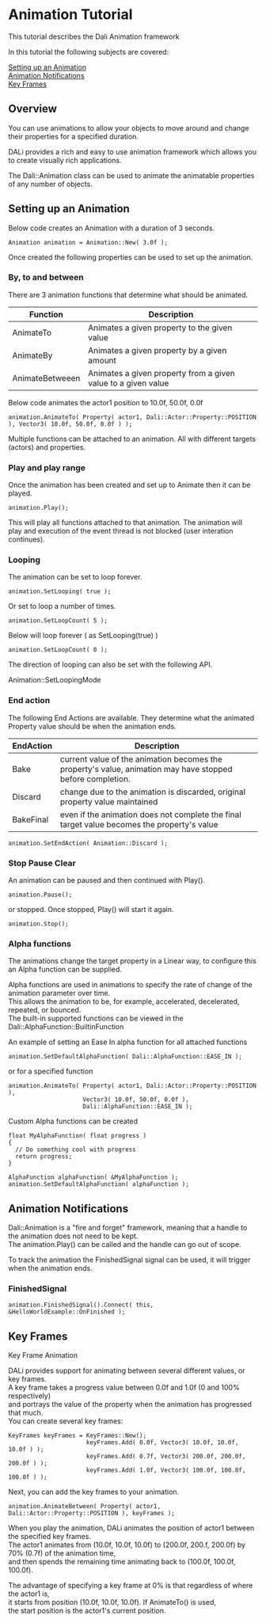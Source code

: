 <a name="0"></a>
# Animation Tutorial

This tutorial describes the Dali Animation framework

In this tutorial the following subjects are covered:

[Setting up an Animation](#1)</br>
[Animation Notifications](#2)</br>
[Key Frames](#3)</br>

## Overview

You can use animations to allow your objects to move around and change their properties for a specified duration.

DALi provides a rich and easy to use animation framework which allows you to create visually rich applications.

The Dali::Animation class can be used to animate the animatable properties of any number of objects.

<a name="1"></a>
## Setting up an Animation

Below code creates an Animation with a duration of 3 seconds.

~~~{.cpp}
Animation animation = Animation::New( 3.0f );
~~~

Once created the following properties can be used to set up the animation.

### By, to and between

There are 3 animation functions that determine what should be animated.

| Function | Description |
|--- | --- |
| AnimateTo | Animates a given property to the given value |
| AnimateBy | Animates a given property by a given amount |
| AnimateBetweeen | Animates a given property from a given value to a given value |

Below code animates the actor1 position to 10.0f, 50.0f, 0.0f

~~~{.cpp}
animation.AnimateTo( Property( actor1, Dali::Actor::Property::POSITION ), Vector3( 10.0f, 50.0f, 0.0f ) );
~~~

Multiple functions can be attached to an animation.  All with different targets (actors) and properties.

### Play and play range

Once the animation has been created and set up to Animate then it can be played.

~~~{.cpp}
animation.Play();
~~~

This will play all functions attached to that animation.
The animation will play and execution of the event thread is not blocked (user interation continues).

### Looping

The animation can be set to loop forever.
~~~{.cpp}
animation.SetLooping( true );
~~~

Or set to loop a number of times.  
~~~{.cpp}
animation.SetLoopCount( 5 );
~~~

Below will loop forever ( as SetLooping(true) )
~~~{.cpp}
animation.SetLoopCount( 0 );
~~~

The direction of looping can also be set with the following API.

Animation::SetLoopingMode

### End action

The following End Actions are available.
They determine what the animated Property value should be when the animation ends.

| EndAction | Description |
| --- | --- |
|   Bake | current value of the animation becomes the property's value, animation may have stopped before completion. |
|   Discard | change due to the animation is discarded, original property value maintained |
|   BakeFinal | even if the animation does not complete the final target value becomes the property's value |

~~~{.cpp}
animation.SetEndAction( Animation::Discard );
~~~

### Stop Pause Clear

An animation can be paused and then continued with Play().
~~~{.cpp}
animation.Pause();
~~~

or stopped.  Once stopped, Play() will start it again.

~~~{.cpp}
animation.Stop();
~~~

### Alpha functions

The animations change the target property in a Linear way, to configure this an Alpha function can be supplied.

Alpha functions are used in animations to specify the rate of change of the animation parameter over time.</br>
This allows the animation to be, for example, accelerated, decelerated, repeated, or bounced.</br>
The built-in supported functions can be viewed in the Dali::AlphaFunction::BuiltinFunction

An example of setting an Ease In alpha function for all attached functions

~~~{.cpp}
animation.SetDefaultAlphaFunction( Dali::AlphaFunction::EASE_IN );
~~~

or for a specified function

~~~{.cpp}
animation.AnimateTo( Property( actor1, Dali::Actor::Property::POSITION ),
                     Vector3( 10.0f, 50.0f, 0.0f ),
                     Dali::AlphaFunction::EASE_IN );
~~~

Custom Alpha functions can be created

~~~{.cpp}
float MyAlphaFunction( float progress )
{
  // Do something cool with progress
  return progress;
}

AlphaFunction alphaFunction( &MyAlphaFunction );
animation.SetDefaultAlphaFunction( alphaFunction );
~~~

<a name="2"></a>
## Animation Notifications

Dali::Animation is a "fire and forget" framework, meaning that a handle to the animation does not need to be kept.</br>
The animation.Play() can be called and the handle can go out of scope.</br>

To track the animation the FinishedSignal signal can be used, it will trigger when the animation ends.

### FinishedSignal

~~~{.cpp}
animation.FinishedSignal().Connect( this, &HelloWorldExample::OnFinished );
~~~

<a name="3"></a>
## Key Frames

Key Frame Animation

DALi provides support for animating between several different values, or key frames.</br>
A key frame takes a progress value between 0.0f and 1.0f (0 and 100% respectively)</br>
and portrays the value of the property when the animation has progressed that much.</br>
You can create several key frames:

~~~{.cpp}
KeyFrames keyFrames = KeyFrames::New();
                      keyFrames.Add( 0.0f, Vector3( 10.0f, 10.0f, 10.0f ) );
                      keyFrames.Add( 0.7f, Vector3( 200.0f, 200.0f, 200.0f ) );
                      keyFrames.Add( 1.0f, Vector3( 100.0f, 100.0f, 100.0f ) );
~~~

Next, you can add the key frames to your animation.

~~~{.cpp}
animation.AnimateBetween( Property( actor1, Dali::Actor::Property::POSITION ), keyFrames );
~~~

When you play the animation, DALi animates the position of actor1 between the specified key frames. </br>
The actor1 animates from (10.0f, 10.0f, 10.0f) to (200.0f, 200.f, 200.0f) by 70% (0.7f) of the animation time,</br>
and then spends the remaining time animating back to (100.0f, 100.0f, 100.0f).</br>

The advantage of specifying a key frame at 0% is that regardless of where the actor1 is,</br>
it starts from position (10.0f, 10.0f, 10.0f). If AnimateTo() is used,</br>
the start position is the actor1's current position.
